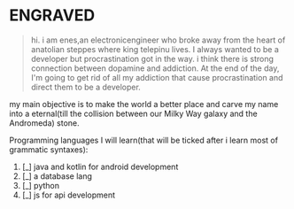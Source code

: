 # ENGRAVED

>hi. i am enes,an electronicengineer who broke away from the heart of anatolian steppes where king telepinu lives.
I always wanted to be a developer but procrastination got in the way.
i think there is strong connection between dopamine and addiction.
At the end of the day, I'm going to get rid of all my addiction that cause procrastination and direct them to be a developer.

my main objective is to make the world a better place and carve my name into a eternal(till the collision between our Milky Way galaxy and the Andromeda) stone.

Programming languages I will learn(that will be ticked after i learn most of grammatic syntaxes):

1. [_] java and kotlin for android development
2. [_] a database lang
3. [_] python
4. [_] js for api development




<!---
telepenu/telepenu is a ✨ special ✨ repository because its `README.md` (this file) appears on your GitHub profile.
You can click the Preview link to take a look at your changes.
--->
